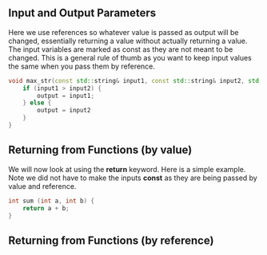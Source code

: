 ## Input and Output Parameters
Here we use references so whatever value is passed as output will be changed, essentially returning a value without actually returning a value. The input variables are marked as const as they are not meant to be changed. This is a general rule of thumb as you want to keep input values the same when you pass them by reference.

```C++
void max_str(const std::string& input1, const std::string& input2, std::string& output){
	if (input1 > input2) {
		output = input1;
	} else {
		output = input2
	}
}
```

## Returning from Functions (by value)
We will now look at using the **return** keyword. Here is a simple example. Note we did not have to make the inputs **const** as they are being passed by value and reference.

```C++
int sum (int a, int b) {
	return a + b;
}
```

## Returning from Functions (by reference)
